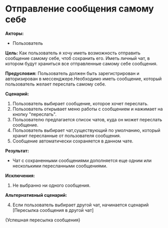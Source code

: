 # Отправление сообщения самому себе

**Акторы:** 

- Пользователь

**Цель:** Как пользователь я хочу иметь возможность отправить сообщение самому себе, чтоб сохранить его. Иметь личный чат, в котором будут храниться все отправленные самому себе сообщения. 

**Предусловия:** Пользователь должен быть зарегистрирован и авторизирован в мессенджере.Необходимо иметь сообщение, который пользователь желает переслать самому себе. 

**Сценарий:**

1. Пользователь выбирает сообщение, которое хочет переслать. 
2. Пользователь открывает меню работы с сообщением и нажимает на кнопку "переслать". 
3. Пользователю предлагается список чатов, куда он может переслать сообщение. 
4. Пользователь выбирает чат,существующий по умолчанию, который хранит пересланные от пользователя сообщения.
5. Сообщение автоматически сохраняется в данном чате. 

**Результат:**

- Чат с сохраненными сообщениями дополняется еще одним или несколькими пересланными сообщениями. 

**Исключения:**

1. Не выбранно ни одного сообщения. 


**Альтернативный сценарий:** 

4. Если пользователь выбирает другой чат, начинается сценарий [Пересылка сообщения в другой чат]

  {Успешная пересылка сообщения}

